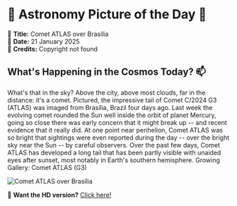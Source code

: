 # 🌌 **Astronomy Picture of the Day** 🌌

🔭 **Title:** Comet ATLAS over Brasília  
📅 **Date:** 21 January 2025  
📸 **Credits:** Copyright not found  

## **What's Happening in the Cosmos Today?** 📫

What's that in the sky? Above the city, above most clouds, far in the distance: it's a comet. Pictured, the impressive tail of Comet C/2024 G3 (ATLAS) was imaged from Brasília, Brazil four days ago. Last week the evolving  comet rounded the Sun well inside the orbit of planet Mercury, going so close there was early concern that it might break up -- and recent evidence that it really did.  At one point near perihelion, Comet ATLAS was so bright that sightings were even reported during the day -- over the bright sky near the Sun -- by careful observers.  Over the past few days, Comet ATLAS has developed a long tail that has been partly visible with unaided eyes after sunset, most notably in Earth's southern hemisphere.    Growing Gallery: Comet ATLAS (G3)


![Comet ATLAS over Brasília](https://apod.nasa.gov/apod/image/2501/CometATLAS_Danin_1080.jpg)

🌠 **Want the HD version?** [Click here!](https://apod.nasa.gov/apod/image/2501/CometATLAS_Danin_1080.jpg)
